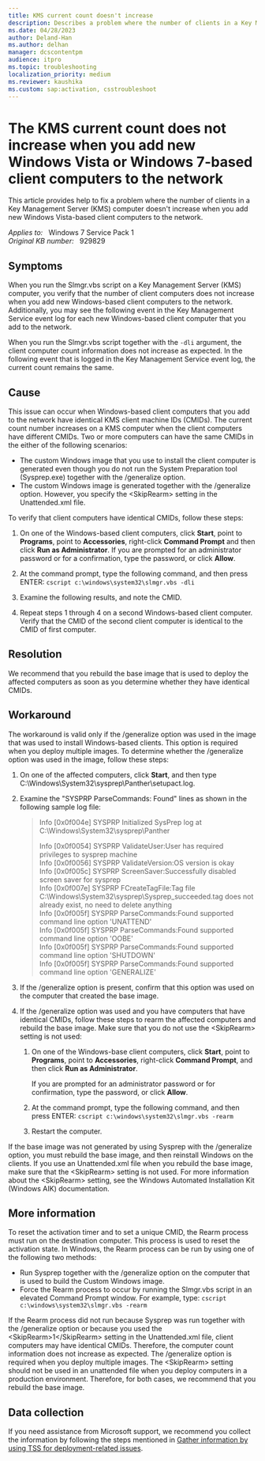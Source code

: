 ```yaml
---
title: KMS current count doesn't increase
description: Describes a problem where the number of clients in a Key Management Server (KMS) computer does not increase when you add new Windows Vista-based client computers to the network.
ms.date: 04/28/2023
author: Deland-Han
ms.author: delhan
manager: dcscontentpm
audience: itpro
ms.topic: troubleshooting
localization_priority: medium
ms.reviewer: kaushika
ms.custom: sap:activation, csstroubleshoot
---
```

# The KMS current count does not increase when you add new Windows Vista or Windows 7-based client computers to the network

This article provides help to fix a problem where the number of clients in a Key Management Server (KMS) computer doesn't increase when you add new Windows Vista-based client computers to the network.

_Applies to:_ &nbsp; Windows 7 Service Pack 1  
_Original KB number:_ &nbsp; 929829

## Symptoms

When you run the Slmgr.vbs script on a Key Management Server (KMS) computer, you verify that the number of client computers does not increase when you add new Windows-based client computers to the network. Additionally, you may see the following event in the Key Management Service event log for each new Windows-based client computer that you add to the network.
  
When you run the Slmgr.vbs script together with the `-dli` argument, the client computer count information does not increase as expected. In the following event that is logged in the Key Management Service event log, the current count remains the same.

## Cause

This issue can occur when Windows-based client computers that you add to the network have identical KMS client machine IDs (CMIDs). The current count number increases on a KMS computer when the client computers have different CMIDs. Two or more computers can have the same CMIDs in the either of the following scenarios:  

- The custom Windows image that you use to install the client computer is generated even though you do not run the System Preparation tool (Sysprep.exe) together with the /generalize option.
- The custom Windows image is generated together with the /generalize option. However, you specify the \<SkipRearm> setting in the Unattended.xml file.  

To verify that client computers have identical CMIDs, follow these steps:

1. On one of the Windows-based client computers, click **Start**, point to **Programs**, point to
 **Accessories**, right-click **Command Prompt** and then click **Run as Administrator**.
If you are prompted for an administrator password or for a confirmation, type the password, or click **Allow**.
2. At the command prompt, type the following command, and then press ENTER: `cscript c:\windows\system32\slmgr.vbs -dli`  

3. Examine the following results, and note the CMID.

4. Repeat steps 1 through 4 on a second Windows-based client computer. Verify that the CMID of the second client computer is identical to the CMID of first computer.  

## Resolution

We recommend that you rebuild the base image that is used to deploy the affected computers as soon as you determine whether they have identical CMIDs.

## Workaround

The workaround is valid only if the /generalize  option was used in the image that was used to install Windows-based clients. This option is required when you deploy multiple images. To determine whether the /generalize option was used in the image, follow these steps:

1. On one of the affected computers, click **Start**, and then type
 C:\Windows\System32\sysprep\Panther\setupact.log.
2. Examine the "SYSPRP ParseCommands: Found" lines as shown in the following sample log file:

    > Info [0x0f004e] SYSPRP Initialized SysPrep log at C:\Windows\System32\sysprep\Panther
    >
    > Info [0x0f0054] SYSPRP ValidateUser:User has required privileges to sysprep machine  
    Info [0x0f0056] SYSPRP ValidateVersion:OS version is okay  
    Info [0x0f005c] SYSPRP ScreenSaver:Successfully disabled screen saver for sysprep  
    Info [0x0f007e] SYSPRP FCreateTagFile:Tag file C:\Windows\System32\sysprep\Sysprep_succeeded.tag does not already exist, no need to delete anything  
    Info [0x0f005f] SYSPRP ParseCommands:Found supported command line option 'UNATTEND'  
    Info [0x0f005f] SYSPRP ParseCommands:Found supported command line option 'OOBE'  
    Info [0x0f005f] SYSPRP ParseCommands:Found supported command line option 'SHUTDOWN'  
    Info [0x0f005f] SYSPRP ParseCommands:Found supported command line option 'GENERALIZE'

3. If the /generalize option is present, confirm that this option was used on the computer that created the base image.

4. If the /generalize option was used and you have computers that have identical CMIDs, follow these steps to rearm the affected computers and rebuild the base image. Make sure that you do not use the \<SkipRearm> setting is not used:

   1. On one of the Windows-base client computers, click **Start**, point to **Programs**, point to **Accessories**, right-click **Command Prompt**, and then click **Run as Administrator**.  

        If you are prompted for an administrator password or for confirmation, type the password, or click **Allow**.
   2. At the command prompt, type the following command, and then press ENTER: `cscript c:\windows\system32\slmgr.vbs -rearm`  

   3. Restart the computer.  

If the base image was not generated by using Sysprep with the /generalize  option, you must rebuild the base image, and then reinstall Windows on the clients. If you use an Unattended.xml file when you rebuild the base image, make sure that the \<SkipRearm> setting is not used. For more information about the \<SkipRearm> setting, see the Windows Automated Installation Kit (Windows AIK) documentation.  

## More information

To reset the activation timer and to set a unique CMID, the Rearm process must run on the destination computer. This process is used to reset the activation state. In Windows, the Rearm process can be run by using one of the following two methods:  

- Run Sysprep together with the /generalize  option on the computer that is used to build the Custom Windows image.
- Force the Rearm process to occur by running the Slmgr.vbs script in an elevated Command Prompt window. For example, type: `cscript c:\windows\system32\slmgr.vbs -rearm`  

If the Rearm process did not run because Sysprep was run together with the /generalize option or because you used the \<SkipRearm>1\</SkipRearm> setting in the Unattended.xml file, client computers may have identical CMIDs. Therefore, the computer count information does not increase as expected. The /generalize option is required when you deploy multiple images. The \<SkipRearm> setting should not be used in an unattended file when you deploy computers in a production environment. Therefore, for both cases, we recommend that you rebuild the base image.

## Data collection

If you need assistance from Microsoft support, we recommend you collect the information by following the steps mentioned in [Gather information by using TSS for deployment-related issues](../windows-troubleshooters/gather-information-using-tss-deployment.md).
